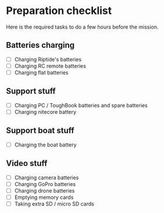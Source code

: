 # Preparation checklist

Here is the required tasks to do a few hours before the mission.

## Batteries charging

- [ ] Charging Riptide's batteries
- [ ] Charging RC remote batteries
- [ ] Charging flat batteries

## Support stuff

- [ ] Charging PC / ToughBook batteries and spare batteries
- [ ] Charging nitecore battery

## Support boat stuff

- [ ] Charging the boat battery

## Video stuff

- [ ] Charging camera batteries
- [ ] Charging GoPro batteries 
- [ ] Charging drone batteries
- [ ] Emptying memory cards
- [ ] Taking extra SD / micro SD cards